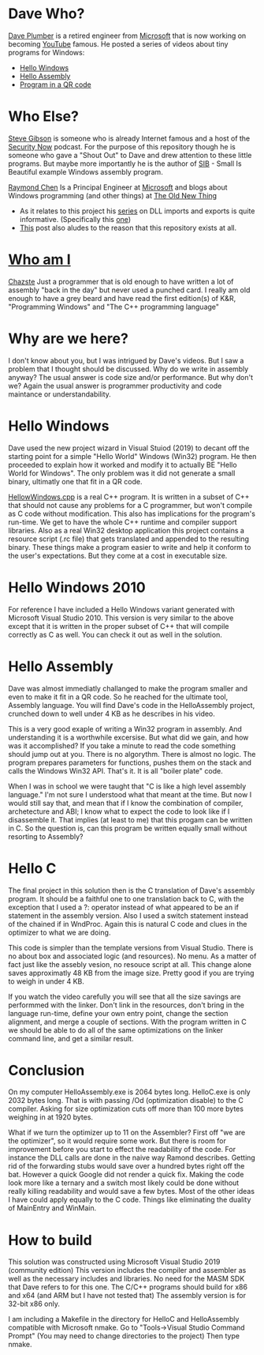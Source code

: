 # Dave Who?
[Dave Plumber](https://en.wikipedia.org/wiki/David_Plummer_(programmer)) is a retired engineer from [Microsoft](https://www.microsoft.com) that is now working on becoming [YouTube](https://www.youtube.com/channel/UCNzszbnvQeFzObW0ghk0Ckw) famous. He posted a series of videos about tiny programs for Windows:
* [Hello Windows](https://www.youtube.com/watch?v=JlZe2JwrJqM&t=52s)
* [Hello Assembly](https://www.youtube.com/watch?v=b0zxIfJJLAY&t=2s)
* [Program in a QR code](https://www.youtube.com/watch?v=TS0y9roNH-s&t=1s)

# Who Else?
[Steve Gibson](https://www.grc.com/stevegibson.htm) is someone who is already Internet famous and a host of the [Security Now](https://twit.tv/shows/security-now) podcast. For the purpose of this repository though he is someone who gave a "Shout Out" to Dave and drew attention to these little programs. But maybe more importantly he is the author of [SIB](https://www.grc.com/smgassembly.htm) - Small Is Beautiful example Windows assembly program.

[Raymond Chen](https://channel9.msdn.com/Events/Speakers/raymond-chen#:~:text=Raymond%20Chen%20is%20a%20programmer,gives%20him%20the%20heebie%2Djeebies.) Is a Principal Engineer at [Microsoft](https://www.microsoft.com) and blogs about Windows programming (and other things) at [The Old New Thing](https://aka.ms/OldNewThing)
* As it relates to this project his [series](https://devblogs.microsoft.com/oldnewthing/20060727-04/?p=30333) on DLL imports and exports is quite informative. (Specifically this [one](https://devblogs.microsoft.com/oldnewthing/20060721-06/?p=30433))
* [This](https://devblogs.microsoft.com/oldnewthing/20060731-15/?p=30293) post also aludes to the reason that this repository exists at all.

# [Who am I](https://www.youtube.com/watch?v=rEi9wgbob-0)
[Chazste](https://github.com/chazste) Just a programmer that is old enough to have written a lot of assembly "back in the day" but never used a punched card. I really am old enough to have a grey beard and have read the first edition(s) of K&R, "Programming Windows" and "The C++ programming language"

# Why are we here?
I don't know about you, but I was intrigued by Dave's videos. But I saw a problem that I thought should be discussed. Why do we write in assembly anyway? The usual answer is code size and/or performance. But why don't we? Again the usual answer is programmer productivity and code maintance or understandability.

# Hello Windows
Dave used the new project wizard in Visual Stuiod (2019) to decant off the starting point for a simple "Hello World" Windows (Win32) program. He then proceeded to explain how it worked and modify it to actually BE "Hello World for Windows". The only problem was it did not generate a small binary, ultimatly one that fit in a QR code.

[HellowWindows.cpp]() is a real C++ program. It is written in a subset of C++ that should not cause any problems for a C programmer, but won't compile as C code without modification. This also has implications for the program's run-time. We get to have the whole C++ runtime and compiler support libraries. Also as a real Win32 desktop application this project contains a resource script (.rc file) that gets translated and appended to the resulting binary. These things make a program easier to write and help it conform to the user's expectations. But they come at a cost in executable size.

# Hello Windows 2010
For reference I have included a Hello Windows variant generated with Microsoft Visual Studio 2010. This version is very similar to the above except that it is written in the proper subset of C++ that will compile correctly as C as well. You can check it out as well in the solution.

# Hello Assembly
Dave was almost immediatly challanged to make the program smaller and even to make it fit in a QR code. So he reached for the ultimate tool, Assembly language. You will find Dave's code in the HelloAssembly project, crunched down to well under 4 KB as he describes in his video.

This is a very good exaple of writing a Win32 program in assembly. And understanding it is a worthwhile excersise. But what did we gain, and how was it accomplished? If you take a minute to read the code something should jump out at you. There is no algorythm. There is almost no logic. The program prepares parameters for functions, pushes them on the stack and calls the Windows Win32 API. That's it. It is all "boiler plate" code.

When I was in school we were taught that "C is like a high level assembly language." I'm not sure I understood what that meant at the time. But now I would still say that, and mean that if I know the combination of compiler, archetecture and ABI; I know what to expect the code to look like if I disassemble it. That implies (at least to me) that this progam can be written in C. So the question is, can this program be written equally small without resorting to Assembly?

# Hello C
The final project in this solution then is the C translation of Dave's assembly program. It should be a faithful one to one translation back to C, with the exception that I used a ?: operator instead of what appeared to be an if statement in the assembly version. Also I used a switch statement instead of the chained if in WndProc. Again this is natural C code and clues in the optimizer to what we are doing.

This code is simpler than the template versions from Visual Studio. There is no about box and associated logic (and resources). No menu. As a matter of fact just like the assebly vesion, no resouce script at all. This change alone saves approximatly 48 KB from the image size. Pretty good if you are trying to weigh in under 4 KB.

If you watch the video carefully you will see that all the size savings are performmed with the linker. Don't link in the resources, don't bring in the language run-time, define your own entry point, change the section alignment, and merge a couple of sections. With the program written in C we should be able to do all of the same optimizations on the linker command line, and get a similar result.

# Conclusion
On my computer HelloAssembly.exe is 2064 bytes long. HelloC.exe is only 2032 bytes long. That is with passing /Od (optimization disable) to the C compiler. Asking for size optimization cuts off more than 100 more bytes weighing in at 1920 bytes.

What if we turn the optimizer up to 11 on the Assembler? First off "we are the optimizer", so it would require some work. But there is room for improvement before you start to effect the readability of the code. For instance the DLL calls are done in the naive way Ramond describes. Getting rid of the forwarding stubs would save over a hundred bytes right off the bat. However a quick Google did not render a quick fix. Making the code look more like a ternary and a switch most likely could be done without really killing readability and would save a few bytes. Most of the other ideas I have could apply equally to the C code. Things like eliminating the duality of MainEntry and WinMain. 

# How to build
This solution was constructed using Microsoft Visual Studio 2019 (community edition) This version includes the compiler and assembler as well as the necessary includes and libraries. No need for the MASM SDK that Dave refers to for this one. The C/C++ programs should build for x86 and x64 (and ARM but I have not tested that) The assembly version is for 32-bit x86 only. 

I am including a Makefile in the directory for HelloC and HelloAssembly compatible with Microsoft nmake. Go to "Tools->Visual Studio Command Prompt" (You may need to change directories to the project) Then type nmake.